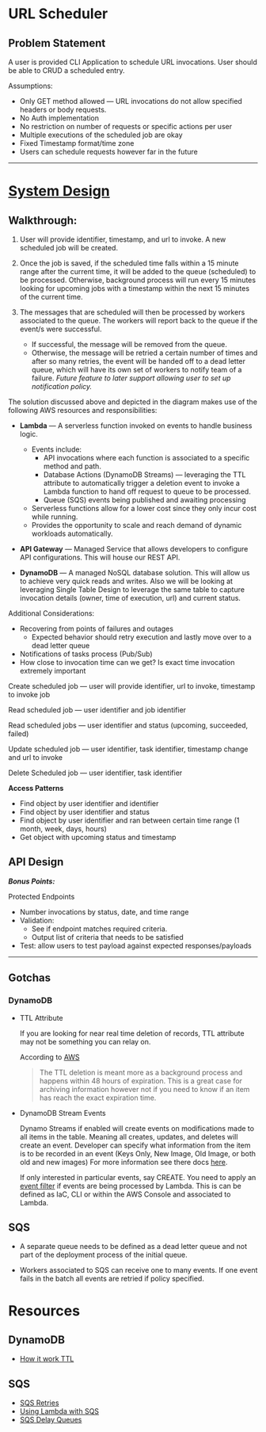 # URL Scheduler 

## Problem Statement

A user is provided CLI Application to schedule URL invocations. User should be able to CRUD a scheduled entry.   

Assumptions:
- Only GET method allowed — URL invocations do not allow specified headers or body requests. 
- No Auth implementation 
- No restriction on number of requests or specific actions per user
- Multiple executions of the scheduled job are okay
- Fixed Timestamp format/time zone
- Users can schedule requests however far in the future
---
# [System Design](url_scheduler.png)

## Walkthrough:

1) User will provide identifier, timestamp, and url to invoke. A new scheduled job will be created.

2) Once the job is saved, if the scheduled time falls within a 15 minute range after the current time, it will be added to the queue (scheduled) to be processed. Otherwise, background process will run every 15 minutes looking for upcoming jobs with a timestamp within the next 15 minutes of the current time.

3) The messages that are scheduled will then be processed by workers associated to the queue. The workers will report back to the queue if the event/s were successful.
    - If successful, the message will be removed from the queue.
    - Otherwise, the message will be retried a certain number of times and after so many retries, the event will be handed off to a dead letter queue, which will have its own set of workers to notify team of a failure. *Future feature to  later support allowing user to set up notification policy.*   

The solution discussed above and depicted in the diagram makes use of the following AWS resources and responsibilities:

- **Lambda** — A serverless function invoked on events to handle business logic. 
    - Events include:
        - API invocations where each function is associated to a specific method and path.
        - Database Actions (DynamoDB Streams) — leveraging the TTL attribute to automatically trigger a deletion event to invoke a Lambda function to hand off request to queue to be 
        processed.
        - Queue (SQS) events being published and awaiting processing
    - Serverless functions allow for a lower cost since they only incur cost while running.
    - Provides the opportunity to scale and reach demand of dynamic workloads automatically.

- **API Gateway** — Managed Service that allows developers to configure API configurations. This will house our REST API.

- **DynamoDB** — A managed NoSQL database solution. This will allow us to achieve very quick reads and writes. Also we will be looking at leveraging Single Table Design to leverage the same table to capture invocation details (owner, time of execution, url) and current status. 

Additional Considerations:
- Recovering from points of failures and outages
    - Expected behavior should retry execution and lastly move over to a dead letter queue 
- Notifications of tasks process (Pub/Sub)
- How close to invocation time can we get? Is exact time invocation extremely important

Create scheduled job — user will provide identifier, url to invoke, timestamp to invoke job

Read scheduled job — user identifier and job identifier

Read scheduled jobs — user identifier and status (upcoming, succeeded, failed) 

Update scheduled job — user identifier, task identifier, timestamp change and url to invoke

Delete Scheduled job — user identifier, task identifier

**Access Patterns** 
- Find object by user identifier and identifier
- Find object by user identifier and status
- Find object by user identifier and ran between certain time range (1 month, week, days, hours) 
- Get object with upcoming status and timestamp 

## API Design

***Bonus Points:***

Protected Endpoints
- Number invocations by status, date, and time range
- Validation: 
    - See if endpoint matches required criteria. 
    - Output list of criteria that needs to be satisfied
- Test: allow users to test payload against expected responses/payloads


---
## Gotchas

### DynamoDB

- TTL Attribute 
    
    If you are looking for near real time deletion of records, TTL attribute may not be something you can relay on. 

    According to [AWS](https://docs.aws.amazon.com/amazondynamodb/latest/developerguide/howitworks-ttl.html) 

    > The TTL deletion is meant more as a background process and happens within 48 hours of expiration. This is a great case for archiving information however not if you need to know if an item has reach the exact expiration time.

- DynamoDB Stream Events
    
    Dynamo Streams if enabled will create events on modifications made to all items in the table. Meaning all creates, updates, and deletes will create an event. Developer can specify what information from the item is to be recorded in an event (Keys Only, New Image, Old Image, or both old and new images) For more information see there docs [here](https://docs.aws.amazon.com/amazondynamodb/latest/developerguide/Streams.html).

    If only interested in particular events, say CREATE. You need to apply an [event filter](https://docs.aws.amazon.com/lambda/latest/dg/invocation-eventfiltering.html) if events are being processed by Lambda. This is can be defined as IaC, CLI or within the AWS Console and associated to Lambda.

## SQS

- A separate queue needs to be defined as a dead letter queue and not part of the deployment process of the initial queue.

- Workers associated to SQS can receive one to many events. If one event fails in the batch all events are retried if policy specified.


# Resources

## DynamoDB

- [How it work TTL](https://docs.aws.amazon.com/amazondynamodb/latest/developerguide/howitworks-ttl.html)


## SQS

- [SQS Retries](https://docs.aws.amazon.com/lambda/latest/operatorguide/sqs-retries.html)
- [Using Lambda with SQS](https://docs.aws.amazon.com/lambda/latest/dg/with-sqs.html)
- [SQS Delay Queues](https://docs.aws.amazon.com/AWSSimpleQueueService/latest/SQSDeveloperGuide/sqs-delay-queues.html)
